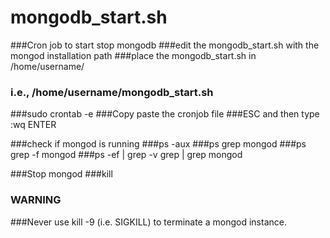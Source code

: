# mongodb_start.sh
###Cron job to start stop mongodb
###edit the mongodb_start.sh with the mongod installation path
###place the mongodb_start.sh in /home/username/
### i.e., /home/username/mongodb_start.sh
 ###sudo crontab -e
 ###Copy paste the cronjob file
 ###ESC and then type :wq ENTER
 
###check if mongod is running
###ps -aux
###ps grep mongod
###ps grep -f mongod
###ps -ef | grep -v grep | grep mongod

 ###Stop mongod
 ###kill <pid>
 
 ### WARNING
###Never use kill -9 (i.e. SIGKILL) to terminate a mongod instance.
 

